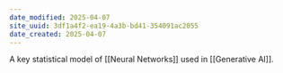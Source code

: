 ```yaml
---
date_modified: 2025-04-07
site_uuid: 3df1a4f2-ea19-4a3b-bd41-354091ac2055
date_created: 2025-04-07
---
```


A key statistical model of [[Neural Networks]] used in [[Generative AI]].